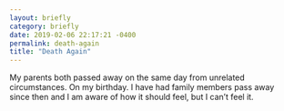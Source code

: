 ```yaml
---
layout: briefly
category: briefly
date: 2019-02-06 22:17:21 -0400
permalink: death-again
title: "Death Again"
---
```


My parents both passed away on the same day from unrelated circumstances. On my birthday. I have had family members pass away since then and I am aware of how it should feel, but I can’t feel it. 